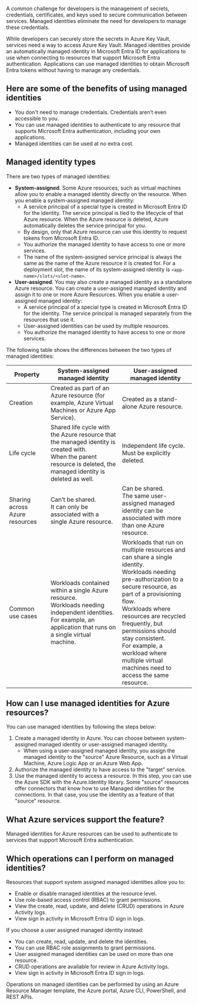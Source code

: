 A common challenge for developers is the management of secrets, credentials, certificates, and keys used to secure communication between services. Managed identities eliminate the need for developers to manage these credentials.

While developers can securely store the secrets in Azure Key Vault, services need a way to access Azure Key Vault. Managed identities provide an automatically managed identity in Microsoft Entra ID for applications to use when connecting to resources that support Microsoft Entra authentication. Applications can use managed identities to obtain Microsoft Entra tokens without having to manage any credentials.

## Here are some of the benefits of using managed identities

 -  You don't need to manage credentials. Credentials aren’t even accessible to you.<br>
 -  You can use managed identities to authenticate to any resource that supports Microsoft Entra authentication, including your own applications.
 -  Managed identities can be used at no extra cost.

## Managed identity types

There are two types of managed identities:

 -  **System-assigned**. Some Azure resources, such as virtual machines allow you to enable a managed identity directly on the resource. When you enable a system-assigned managed identity:<br>
     -  A service principal of a special type is created in Microsoft Entra ID for the identity. The service principal is tied to the lifecycle of that Azure resource. When the Azure resource is deleted, Azure automatically deletes the service principal for you.<br>
     -  By design, only that Azure resource can use this identity to request tokens from Microsoft Entra ID.
     -  You authorize the managed identity to have access to one or more services.
     -  The name of the system-assigned service principal is always the same as the name of the Azure resource it is created for. For a deployment slot, the name of its system-assigned identity is `<app-name>/slots/<slot-name>`.
 -  **User-assigned**. You may also create a managed identity as a standalone Azure resource. You can create a user-assigned managed identity and assign it to one or more Azure Resources. When you enable a user-assigned managed identity:
     -  A service principal of a special type is created in Microsoft Entra ID for the identity. The service principal is managed separately from the resources that use it.<br>
     -  User-assigned identities can be used by multiple resources.
     -  You authorize the managed identity to have access to one or more services.

The following table shows the differences between the two types of managed identities:

| **Property**                   | **System-assigned managed identity**                                                                                                                                   | **User-assigned managed identity**                                                                                                                                                                                                                                                                                                                                |
| ------------------------------ | ---------------------------------------------------------------------------------------------------------------------------------------------------------------------- | ----------------------------------------------------------------------------------------------------------------------------------------------------------------------------------------------------------------------------------------------------------------------------------------------------------------------------------------------------------------- |
| Creation                       | Created as part of an Azure resource (for example, Azure Virtual Machines or Azure App Service).                                                                       | Created as a stand-alone Azure resource.                                                                                                                                                                                                                                                                                                                          |
| Life cycle                     | Shared life cycle with the Azure resource that the managed identity is created with.<br>When the parent resource is deleted, the managed identity is deleted as well.  | Independent life cycle.<br>Must be explicitly deleted.                                                                                                                                                                                                                                                                                                            |
| Sharing across Azure resources | Can’t be shared.<br>It can only be associated with a single Azure resource.                                                                                            | Can be shared.<br>The same user-assigned managed identity can be associated with more than one Azure resource.                                                                                                                                                                                                                                                    |
| Common use cases               | Workloads contained within a single Azure resource.<br>Workloads needing independent identities.<br>For example, an application that runs on a single virtual machine. | Workloads that run on multiple resources and can share a single identity.<br>Workloads needing pre-authorization to a secure resource, as part of a provisioning flow.<br>Workloads where resources are recycled frequently, but permissions should stay consistent.<br>For example, a workload where multiple virtual machines need to access the same resource. |

## How can I use managed identities for Azure resources?

You can use managed identities by following the steps below:

1.  Create a managed identity in Azure. You can choose between system-assigned managed identity or user-assigned managed identity.
     -  When using a user-assigned managed identity, you assign the managed identity to the "source" Azure Resource, such as a Virtual Machine, Azure Logic App or an Azure Web App.
2.  Authorize the managed identity to have access to the "target" service.
3.  Use the managed identity to access a resource. In this step, you can use the Azure SDK with the Azure.Identity library. Some "source" resources offer connectors that know how to use Managed identities for the connections. In that case, you use the identity as a feature of that "source" resource.

## What Azure services support the feature?

Managed identities for Azure resources can be used to authenticate to services that support Microsoft Entra authentication.

## Which operations can I perform on managed identities?

Resources that support system assigned managed identities allow you to:

 -  Enable or disable managed identities at the resource level.<br>
 -  Use role-based access control (RBAC) to grant permissions.
 -  View the create, read, update, and delete (CRUD) operations in Azure Activity logs.
 -  View sign in activity in Microsoft Entra ID sign in logs.

If you choose a user assigned managed identity instead:

 -  You can create, read, update, and delete the identities.<br>
 -  You can use RBAC role assignments to grant permissions.
 -  User assigned managed identities can be used on more than one resource.
 -  CRUD operations are available for review in Azure Activity logs.
 -  View sign in activity in Microsoft Entra ID sign in logs.

Operations on managed identities can be performed by using an Azure Resource Manager template, the Azure portal, Azure CLI, PowerShell, and REST APIs.
